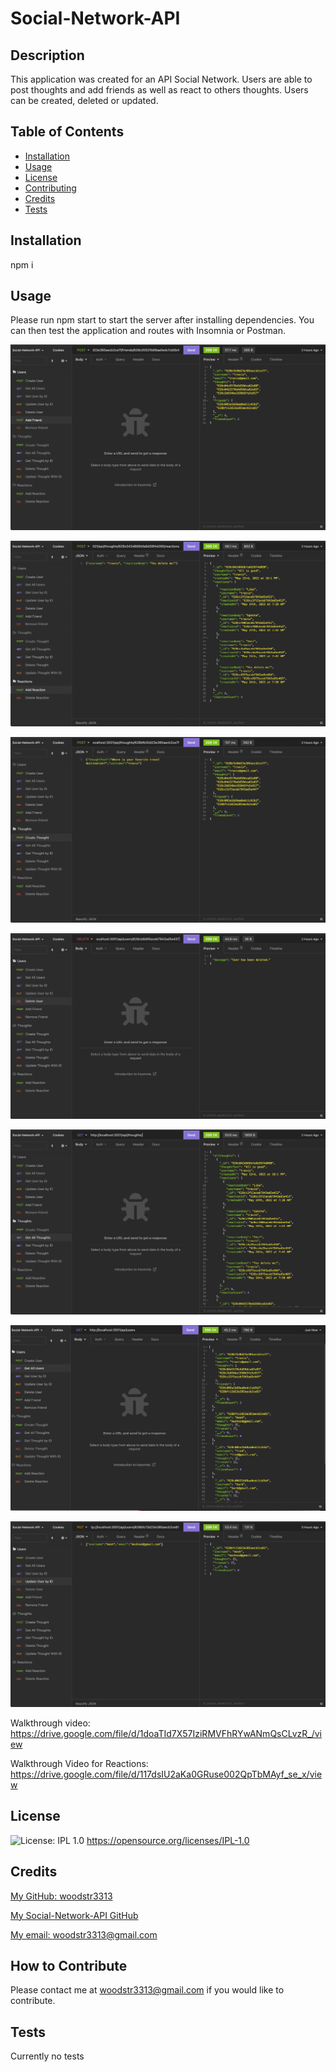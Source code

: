 # Social-Network-API

## Description
  This application was created for an API Social Network. Users are able to post thoughts and add friends as well as react to others thoughts. Users can be created, deleted or updated. 

## Table of Contents 

- [Installation](#installation)
- [Usage](#usage)
- [License](#license)
- [Contributing](#repo)
- [Credits](#credits)
- [Tests](#test)

## Installation
  npm i

## Usage
  Please run npm start to start the server after installing dependencies. You can then test the application and routes with Insomnia or Postman. 

  ![In Insomnia, the user tests “Add Friend”.](./Assets/Add%20Friend.png)

  ![In Insomnia, the user tests “Add Reaction.”.](./Assets/Add%20Reaction.png)

  ![In Insomnia, the user tests “Create Thought”.](./Assets/Create%20Thought.png)

  ![In Insomnia, the user tests “Delete User”.](./Assets/Delete%20User.png)

  ![In Insomnia, the user tests “Get All Thoughts”.](./Assets/Get%20All%20Thoughts.png)

  ![In Insomnia, the user tests “Get All Users”.](./Assets/Get%20All%20Users.png)

   ![In Insomnia, the user tests “Update User”.](./Assets/Update%20User.png)
  
  
  Walkthrough video: https://drive.google.com/file/d/1doaTId7X57IziRMVFhRYwANmQsCLvzR_/view
  
  Walkthrough Video for Reactions: https://drive.google.com/file/d/117dsIU2aKa0GRuse002QpTbMAyf_se_x/view

## License
![License: IPL 1.0](https://img.shields.io/badge/License-IPL_1.0-blue.svg)
https://opensource.org/licenses/IPL-1.0

## Credits

[My GitHub: woodstr3313](https://github.com/woodstr3313)

[My Social-Network-API GitHub](https://github.com/woodstr3313/Social-Network-API)

[My email: woodstr3313@gmail.com](email:woodstr3313@gmail.com)

## How to Contribute
  Please contact me at woodstr3313@gmail.com if you would like to contribute.

## Tests
  Currently no tests